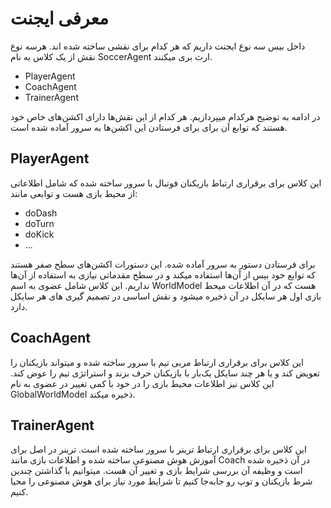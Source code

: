 # معرفی ایجنت

داخل بیس سه نوع ایجنت داریم که هر کدام برای نقشی ساخته شده اند. هرسه نوع نقش از یک کلاس به نام SoccerAgent ارث بری میکنند.

 - PlayerAgent
 - CoachAgent
 - TrainerAgent

در ادامه به توضیح هرکدام میپردازیم.
هر کدام از این نقش‌ها دارای اکشن‌های خاص خود هستند که توابع آن برای برای فرستادن این اکشن‌ها به سرور آماده شده است.

## PlayerAgent

این کلاس برای برقراری ارتباط بازیکنان فوتبال با سرور ساخته شده که شامل اطلاعاتی از محیط بازی هست و توابعی مانند: 

 - doDash
 - doTurn
 - doKick
 - ...

برای فرستادن دستور به سرور آماده شده. این دستورات اکشن‌های سطح صفر هستند که توابع خود بیس از آن‌ها استفاده میکند و در سطح مقدماتی نیازی به استفاده از آن‌ها نداریم.
این کلاس شامل عضوی به اسم WorldModel هست که در آن اطلاعات میحط بازی اول هر سایکل در آن ذخیره میشود و نقش اساسی در تصمیم گیری های هر سایکل دارد.

## CoachAgent
این کلاس برای برقراری ارتباط مربی تیم با سرور ساخته شده و میتواند بازیکنان را تعویض کند و یا هر چند سایکل یک‌بار با بازیکنان حرف بزند و استراتژی تیم را عوض کند.
این کلاس نیز اطلاعات محیط بازی را در خود با کمی تغییر در عضوی به نام GlobalWorldModel ذخیره میکند.

## TrainerAgent
این کلاس برای برقراری ارتباط ترینر با سرور ساخته شده است. ترینر در اصل برای آموزش هوش مصنوعی ساخته شده و اطلاعات بازی مانند Coach در آن ذخیره شده است و وظیفه آن بررسی شرایط بازی و تغییر آن هست.
میتوانیم با گذاشتن چندین شرط بازیکنان و توپ رو جابه‌جا کنیم تا شرایط مورد نیاز برای هوش مصنوعی را محیا کنیم.